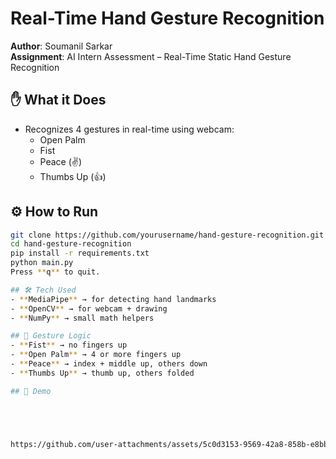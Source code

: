 # Real-Time Hand Gesture Recognition

**Author**: Soumanil Sarkar  
**Assignment**: AI Intern Assessment – Real-Time Static Hand Gesture Recognition  

## ✋ What it Does
- Recognizes 4 gestures in real-time using webcam:
  - Open Palm
  - Fist
  - Peace (✌️)
  - Thumbs Up (👍)

## ⚙️ How to Run
```bash
git clone https://github.com/yourusername/hand-gesture-recognition.git
cd hand-gesture-recognition
pip install -r requirements.txt
python main.py
Press **q** to quit.

## 🛠️ Tech Used
- **MediaPipe** → for detecting hand landmarks  
- **OpenCV** → for webcam + drawing  
- **NumPy** → small math helpers  

## 🧠 Gesture Logic
- **Fist** → no fingers up  
- **Open Palm** → 4 or more fingers up  
- **Peace** → index + middle up, others down  
- **Thumbs Up** → thumb up, others folded  

## 🎥 Demo





https://github.com/user-attachments/assets/5c0d3153-9569-42a8-858b-e8bb874ebdd0



